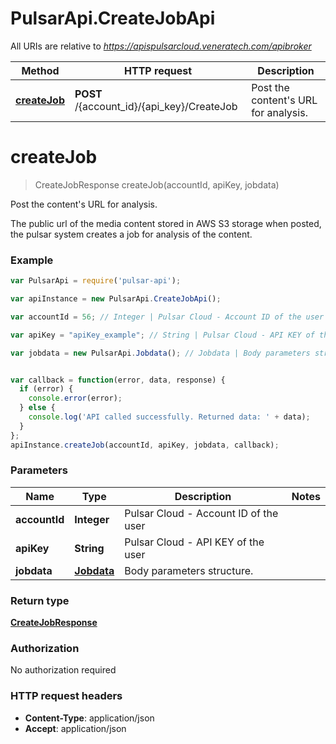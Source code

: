 # PulsarApi.CreateJobApi

All URIs are relative to *https://apispulsarcloud.veneratech.com/apibroker*

Method | HTTP request | Description
------------- | ------------- | -------------
[**createJob**](CreateJobApi.md#createJob) | **POST** /{account_id}/{api_key}/CreateJob | Post the content&#39;s URL for analysis.


<a name="createJob"></a>
# **createJob**
> CreateJobResponse createJob(accountId, apiKey, jobdata)

Post the content&#39;s URL for analysis.

The public url of the media content stored in AWS S3 storage when posted, the pulsar system creates a job for analysis of the content.

### Example
```javascript
var PulsarApi = require('pulsar-api');

var apiInstance = new PulsarApi.CreateJobApi();

var accountId = 56; // Integer | Pulsar Cloud - Account ID of the user

var apiKey = "apiKey_example"; // String | Pulsar Cloud - API KEY of the user

var jobdata = new PulsarApi.Jobdata(); // Jobdata | Body parameters structure.


var callback = function(error, data, response) {
  if (error) {
    console.error(error);
  } else {
    console.log('API called successfully. Returned data: ' + data);
  }
};
apiInstance.createJob(accountId, apiKey, jobdata, callback);
```

### Parameters

Name | Type | Description  | Notes
------------- | ------------- | ------------- | -------------
 **accountId** | **Integer**| Pulsar Cloud - Account ID of the user | 
 **apiKey** | **String**| Pulsar Cloud - API KEY of the user | 
 **jobdata** | [**Jobdata**](Jobdata.md)| Body parameters structure. | 

### Return type

[**CreateJobResponse**](CreateJobResponse.md)

### Authorization

No authorization required

### HTTP request headers

 - **Content-Type**: application/json
 - **Accept**: application/json


